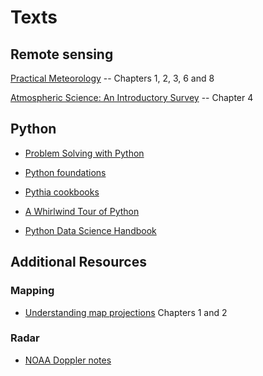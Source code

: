 # Texts

## Remote sensing

[Practical Meteorology](https://www.eoas.ubc.ca/books/Practical_Meteorology) -- Chapters  1, 2, 3, 6 and 8

[Atmospheric Science: An Introductory Survey](https://gw2jh3xr2c.search.serialssolutions.com/?sid=sersol&SS_jc=TC0000517195&title=Atmospheric%20Science%3A%20An%20Introductory%20Survey) -- Chapter 4

## Python


* [Problem Solving with Python](https://phaustin.github.io/Problem-Solving-with-Python)

* [Python foundations](https://foundations.projectpythia.org/landing-page.html)

* [Pythia cookbooks](https://cookbooks.projectpythia.org/)

* [A Whirlwind Tour of Python](https://jakevdp.github.io/WhirlwindTourOfPython)

* [Python Data Science Handbook](https://jakevdp.github.io/PythonDataScienceHandbook/)


## Additional Resources

### Mapping

* [Understanding map projections](https://drive.google.com/file/d/1araPnZwMui9tBTPyLO_UHVC2DDEIdZ0p/view?usp=sharing) Chapters 1 and 2

### Radar

* [NOAA Doppler notes](https://drive.google.com/file/d/1893L784j7aXhY14_aFlXgbjS97uzaBai/view?usp=drive_link)



